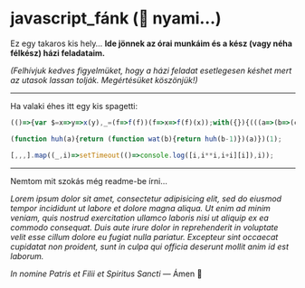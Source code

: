 
# javascript_fánk (🍩 nyami…)

Ez egy takaros kis hely… **Ide jönnek az órai munkáim és a kész (vagy néha félkész) házi feladataim.**

*(Felhívjuk kedves figyelmüket, hogy a házi feladat esetlegesen késhet mert az utasok lassan tolják. Megértésüket köszönjük!)*

---

Ha valaki éhes itt egy kis spagetti:

```js
(()=>{var $=x=>y=>x(y),_=(f=>f(f))(f=>x=>f(f)(x));with({}){(((a=>(b=>(c=>(a+b+c))(1))(2)))(3));};})();

(function huh(a){return (function wat(b){return huh(b-1)})(a)})(1);

[,,,].map((_,i)=>setTimeout(()=>console.log([i,i**i,i+i][i]),i));
```

---

Nemtom mit szokás még readme-be írni…

*Lorem ipsum dolor sit amet, consectetur adipisicing elit, sed do eiusmod tempor incididunt ut labore et dolore magna aliqua. Ut enim ad minim veniam, quis nostrud exercitation ullamco laboris nisi ut aliquip ex ea commodo consequat. Duis aute irure dolor in reprehenderit in voluptate velit esse cillum dolore eu fugiat nulla pariatur. Excepteur sint occaecat cupidatat non proident, sunt in culpa qui officia deserunt mollit anim id est laborum.*

*In nomine Patris et Filii et Spiritus Sancti* — Ámen 🙏